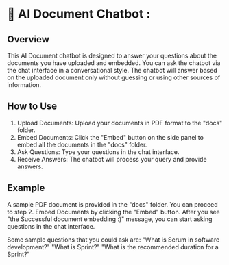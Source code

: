 # 🤖 AI Document Chatbot :

## Overview

This AI Document chatbot is designed to answer your questions about the documents you have uploaded and embedded. You can ask the chatbot via the chat interface in a conversational style. 
The chatbot will answer based on the uploaded document only without guessing or using other sources of information.

## How to Use

1. Upload Documents: Upload your documents in PDF format to the "docs" folder.
2. Embed Documents: Click the "Embed" button on the side panel to embed all the documents in the "docs" folder.
3. Ask Questions: Type your questions in the chat interface.
4. Receive Answers: The chatbot will process your query and provide answers.

## Example

A sample PDF document is provided in the "docs" folder. 
You can proceed to step 2. Embed Documents by clicking the "Embed" button.
After you see "the Successful document embedding :)" message, you can start asking questions in the chat interface.

Some sample questions that you could ask are:
"What is Scrum in software development?"
"What is Sprint?"
"What is the recommended duration for a Sprint?"
